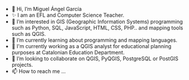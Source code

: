 
- 👋 Hi, I’m Miguel Ángel García
- ✨ I am an EFL and Computer Science Teacher.
- 👀 I’m interested in GIS (Geographic Information Systems) programming such as Python, SQL, JavaScript, HTML, CSS, PHP.. and mapping tools such as QGIS.
- 🌱 I’m currently learning about programming and mapping languages.
- 👋 I'm currently working as a QGIS analyst for educational planning purposes at Catalonian Education Department.
- 💞️ I’m looking to collaborate on QGIS, PyQGIS, PostgreSQL or PostGIS projects.
- 📫 How to reach me ...
<link rel="apple-touch-icon" sizes="180x180" href="favicons/apple-touch-icon.png" />
    <link rel="icon" type="image/png" sizes="32x32" href="favicons/favicon-32x32.png" />
    <link rel="icon" type="image/png" sizes="16x16" href="favicons/favicon-16x16.png" />
<!---
magarciamartin/magarciamartin is a ✨ special ✨ repository because its `README.md` (this file) appears on your GitHub profile.
You can click the Preview link to take a look at your changes.
--->

<!---
magarciamartin/magarciamartin is a ✨ special ✨ repository because its `README.md` (this file) appears on your GitHub profile.
You can click the Preview link to take a look at your changes.
--->
